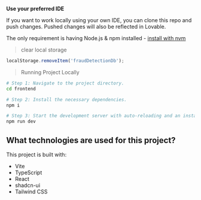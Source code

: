 
**Use your preferred IDE**

If you want to work locally using your own IDE, you can clone this repo and push changes. Pushed changes will also be reflected in Lovable.

The only requirement is having Node.js & npm installed - [install with nvm](https://github.com/nvm-sh/nvm#installing-and-updating)

> clear local storage

```javascript 
localStorage.removeItem('fraudDetectionDb');
```

> Running Project Locally

```sh
# Step 1: Navigate to the project directory.
cd frontend

# Step 2: Install the necessary dependencies.
npm i

# Step 3: Start the development server with auto-reloading and an instant preview.
npm run dev
```

## What technologies are used for this project?

This project is built with:

- Vite
- TypeScript
- React
- shadcn-ui
- Tailwind CSS

